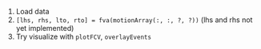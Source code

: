 1.  Load data
2.  `[lhs, rhs, lto, rto] = fva(motionArray(:, :, ?, ?))`
    (lhs and rhs not yet implemented)
3.  Try visualize with `plotFCV`, `overlayEvents`
